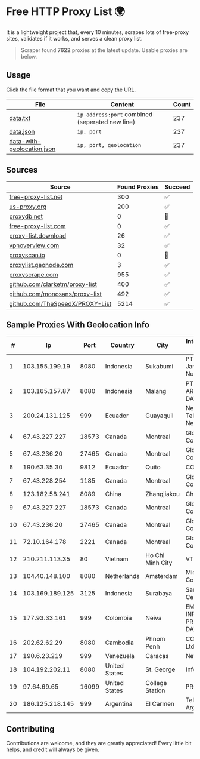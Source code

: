 
# Free HTTP Proxy List 🌍

It is a lightweight project that, every 10 minutes, scrapes lots of free-proxy sites, validates if it works, and serves a clean proxy list.


> Scraper found **7622** proxies at the latest update. Usable proxies are below.

## Usage

Click the file format that you want and copy the URL.


|File|Content|Count|
|----|-------|-----|
|[data.txt](https://raw.githubusercontent.com/themiralay/Proxy-List-World/master/data.txt)|`ip_address:port` combined (seperated new line)|237|
|[data.json](https://raw.githubusercontent.com/themiralay/Proxy-List-World/master/data.json)|`ip, port`|237|
|[data-with-geolocation.json](https://raw.githubusercontent.com/themiralay/Proxy-List-World/master/data-with-geolocation.json)|`ip, port, geolocation`|237|

## Sources

|Source|Found Proxies|Succeed|
|------|-------------|-------|
|[free-proxy-list.net](https://free-proxy-list.net)|300|✅|
|[us-proxy.org](https://www.us-proxy.org)|200|✅|
|[proxydb.net](http://proxydb.net)|0|🚫|
|[free-proxy-list.com](https://free-proxy-list.com/?page=&port=&type%5B%5D=http&type%5B%5D=https&up_time=0&search=Search)|0|✅|
|[proxy-list.download](https://www.proxy-list.download/HTTP)|26|✅|
|[vpnoverview.com](https://vpnoverview.com/privacy/anonymous-browsing/free-proxy-servers)|32|✅|
|[proxyscan.io](https://www.proxyscan.io)|0|🚫|
|[proxylist.geonode.com](https://proxylist.geonode.com/api/proxy-list?limit=300&page=1&sort_by=lastChecked&sort_type=desc&protocols=http,https)|3|✅|
|[proxyscrape.com](https://api.proxyscrape.com/v2/?request=displayproxies&protocol=http&timeout=10000&country=all&ssl=all&anonymity=all)|955|✅|
|[github.com/clarketm/proxy-list](https://raw.githubusercontent.com/clarketm/proxy-list/master/proxy-list-raw.txt)|400|✅|
|[github.com/monosans/proxy-list](https://raw.githubusercontent.com/monosans/proxy-list/main/proxies/http.txt)|492|✅|
|[github.com/TheSpeedX/PROXY-List](https://raw.githubusercontent.com/TheSpeedX/PROXY-List/master/http.txt)|5214|✅|


## Sample Proxies With Geolocation Info

|#|Ip|Port|Country|City|Internet Service Provider|
|-|--|----|-------|----|-------------------------|
|1|103.155.199.19|8080|Indonesia|Sukabumi|PT Lintas Jaringan Nusantara|
|2|103.165.157.87|8080|Indonesia|Malang|PT. MEGA ARTHA LINTAS DATA|
|3|200.24.131.125|999|Ecuador|Guayaquil|Negocios Y Telefonia Nedetel S.A|
|4|67.43.227.227|18573|Canada|Montreal|GloboTech Communications|
|5|67.43.236.20|27465|Canada|Montreal|GloboTech Communications|
|6|190.63.35.30|9812|Ecuador|Quito|CONECEL|
|7|67.43.228.254|1185|Canada|Montreal|GloboTech Communications|
|8|123.182.58.241|8089|China|Zhangjiakou|China Telecom|
|9|67.43.227.227|18573|Canada|Montreal|GloboTech Communications|
|10|67.43.236.20|27465|Canada|Montreal|GloboTech Communications|
|11|72.10.164.178|2221|Canada|Montreal|GloboTech Communications|
|12|210.211.113.35|80|Vietnam|Ho Chi Minh City|VTDC|
|13|104.40.148.100|8080|Netherlands|Amsterdam|Microsoft Corporation|
|14|103.169.189.125|3125|Indonesia|Surabaya|Sarana Media Cemerlang|
|15|177.93.33.161|999|Colombia|Neiva|EMP. DE TEC. E INF. DA PREVIDENCIA - DATAPREV|
|16|202.62.62.29|8080|Cambodia|Phnom Penh|COGETEL Co., Ltd|
|17|190.6.23.219|999|Venezuela|Caracas|Net Uno|
|18|104.192.202.11|8080|United States|St. George|InfoWest|
|19|97.64.69.65|16099|United States|College Station|PRONSS|
|20|186.125.218.145|999|Argentina|El Carmen|Telecom Argentina S.A.|



## Contributing

Contributions are welcome, and they are greatly appreciated! Every
little bit helps, and credit will always be given.


